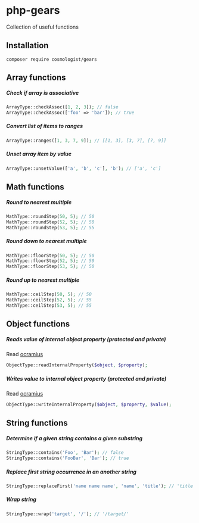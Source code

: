 # php-gears
Collection of useful functions

## Installation
```
composer require cosmologist/gears
```

## Array functions

##### Check if array is associative
```php
ArrayType::checkAssoc([1, 2, 3]); // false
ArrayType::checkAssoc(['foo' => 'bar']); // true
```

##### Convert list of items to ranges
```php
ArrayType::ranges([1, 3, 7, 9]); // [[1, 3], [3, 7], [7, 9]]
```

##### Unset array item by value
```php
ArrayType::unsetValue(['a', 'b', 'c'], 'b'); // ['a', 'c']
```

## Math functions

##### Round to nearest multiple
```php
MathType::roundStep(50, 5); // 50
MathType::roundStep(52, 5); // 50
MathType::roundStep(53, 5); // 55
```

##### Round down to nearest multiple
```php
MathType::floorStep(50, 5); // 50
MathType::floorStep(52, 5); // 50
MathType::floorStep(53, 5); // 50
```

##### Round up to nearest multiple
```php
MathType::ceilStep(50, 5); // 50
MathType::ceilStep(52, 5); // 55
MathType::ceilStep(53, 5); // 55
```

## Object functions
##### Reads value of internal object property (protected and private)
Read [ocramius](https://ocramius.github.io/blog/accessing-private-php-class-members-without-reflection/)
```php
ObjectType::readInternalProperty($object, $property);
```
##### Writes value to internal object property (protected and private)
Read [ocramius](https://ocramius.github.io/blog/accessing-private-php-class-members-without-reflection/)
```php
ObjectType::writeInternalProperty($object, $property, $value);
```

## String functions
##### Determine if a given string contains a given substring
```php
StringType::contains('Foo', 'Bar'); // false
StringType::contains('FooBar', 'Bar'); // true
```
##### Replace first string occurrence in an another string
```php
StringType::replaceFirst('name name name', 'name', 'title'); // 'title name name'
```
##### Wrap string
```php
StringType::wrap('target', '/'); // '/target/'
```